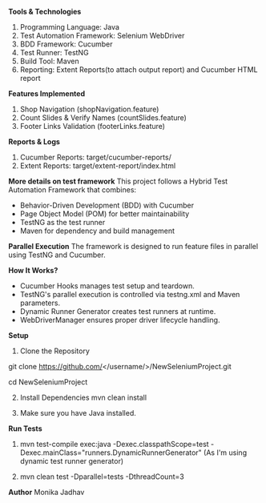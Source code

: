 **Tools & Technologies**

1. Programming Language: Java
2. Test Automation Framework: Selenium WebDriver
3. BDD Framework: Cucumber
4. Test Runner: TestNG
5. Build Tool: Maven
6. Reporting: Extent Reports(to attach output report) and Cucumber HTML report

**Features Implemented**

1. Shop Navigation (shopNavigation.feature)
2. Count Slides & Verify Names (countSlides.feature)
3. Footer Links Validation (footerLinks.feature)

**Reports & Logs**

1. Cucumber Reports: target/cucumber-reports/
2. Extent Reports: target/extent-report/index.html

**More details on test framework**
This project follows a Hybrid Test Automation Framework that combines:

- Behavior-Driven Development (BDD) with Cucumber
- Page Object Model (POM) for better maintainability
- TestNG as the test runner
- Maven for dependency and build management

**Parallel Execution**
The framework is designed to run feature files in parallel using TestNG and Cucumber.

 **How It Works?**
- Cucumber Hooks manages test setup and teardown.
- TestNG's parallel execution is controlled via testng.xml and Maven parameters.
- Dynamic Runner Generator creates test runners at runtime.
- WebDriverManager ensures proper driver lifecycle handling.

**Setup**
1. Clone the Repository

git clone https://github.com/</username/>/NewSeleniumProject.git

cd NewSeleniumProject

2. Install Dependencies
mvn clean install

3. Make sure you have Java installed.

**Run Tests**

1. mvn test-compile exec:java -Dexec.classpathScope=test -Dexec.mainClass="runners.DynamicRunnerGenerator" (As I'm using dynamic test runner generator)

2. mvn clean test -Dparallel=tests -DthreadCount=3

**Author**
Monika Jadhav
